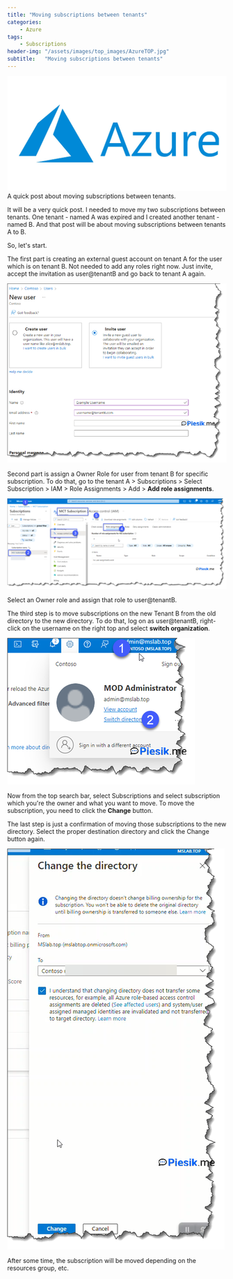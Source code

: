 ```yaml
---
title: "Moving subscriptions between tenants"
categories:
    - Azure
tags:
    - Subscriptions
header-img: "/assets/images/top_images/AzureTOP.jpg"
subtitle:   "Moving subscriptions between tenants"
---
```

![Moving subscriptions between tenants](/assets/images/top_images/AzureTOP.jpg)A quick post about moving subscriptions between tenants.

It will be a very quick post. I needed to move my two subscriptions between tenants. One tenant - named A was expired and I created another tenant - named B. And that post will be about moving subscriptions between tenants A to B.

So, let's start.

The first part is creating an external guest account on tenant A for the user which is on tenant B. Not needed to add any roles right now. Just invite, accept the invitation as user@tenantB and go back to tenant A again.

![Moving subscriptions between tenants](/assets/images/posts/2022/MovingSubscriptionsBetweenTenant/01.png)

Second part is assign a Owner Role for user from tenant B for specific subscription. To do that, go to the tenant A > Subscriptions > Select Subscription > IAM > Role Assignments > Add > **Add role assignments**.

![Moving subscriptions between tenants](/assets/images/posts/2022/MovingSubscriptionsBetweenTenant/02.png)

Select an Owner role and assign that role to user@tenantB.

The third step is to move subscriptions on the new Tenant B from the old directory to the new directory. To do that, log on as user@tenantB, right-click on the username on the right top and select **switch organization**.

![Moving subscriptions between tenants](/assets/images/posts/2022/MovingSubscriptionsBetweenTenant/03.png)

Now from the top search bar, select Subscriptions and select subscription which you're the owner and what you want to move. To move the subscription, you need to click the **Change** button.

The last step is just a confirmation of moving those subscriptions to the new directory. Select the proper destination directory and click the Change button again.

![Moving subscriptions between tenants](/assets/images/posts/2022/MovingSubscriptionsBetweenTenant/04.png)

After some time, the subscription will be moved depending on the resources group, etc.
